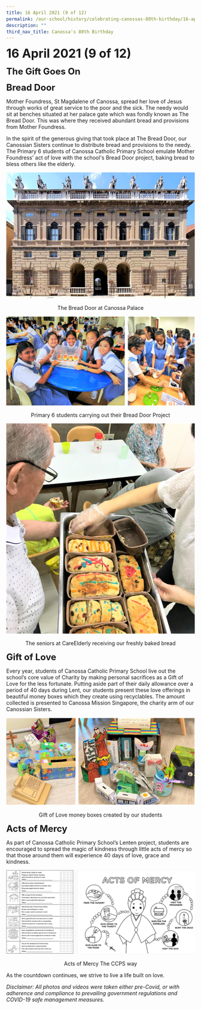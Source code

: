 ```yaml
---
title: 16 April 2021 (9 of 12)
permalink: /our-school/history/celebrating-canossas-80th-birthday/16-april-2021-9-of-12
description: ""
third_nav_title: Canossa's 80th Birthday
---
```

**<font size=6>16 April 2021 (9 of 12)</font>**

**<font size=5>The Gift Goes On</font>**

**<font size=5>Bread Door</font>**

Mother Foundress, St Magdalene of Canossa, spread her love of Jesus through works of great service to the poor and the sick. The needy would sit at benches situated at her palace gate which was fondly known as The Bread Door. This was where they received abundant bread and provisions from Mother Foundress.

  

In the spirit of the generous giving that took place at The Bread Door, our Canossian Sisters continue to distribute bread and provisions to the needy. The Primary 6 students of Canossa Catholic Primary School emulate Mother Foundress' act of love with the school's Bread Door project, baking bread to bless others like the elderly.

![](/images/History/16%20April%2021%201.jpg)

<center>The Bread Door at Canossa Palace</center>

![](/images/History/16%20April%2021%202.png)

<center>
	
Primary 6 students carrying out their Bread Door Project
	
</center>


![](/images/History/16%20April%2021%203.jpg)

<center>
	
The seniors at CareElderly receiving our freshly baked bread
	
</center>


**<font size=5>Gift of Love</font>**

  

Every year, students of Canossa Catholic Primary School live out the school’s core value of Charity by making personal sacrifices as a Gift of Love for the less fortunate. Putting aside part of their daily allowance over a period of 40 days during Lent, our students present these love offerings in beautiful money boxes which they create using recyclables. The amount collected is presented to Canossa Mission Singapore, the charity arm of our Canossian Sisters.

![](/images/History/16%20April%2021%204.png)

<center>
	
Gift of Love money boxes created by our students
	
</center>

**<font size=5>Acts of Mercy</font>**


As part of Canossa Catholic Primary School’s Lenten project, students are encouraged to spread the magic of kindness through little acts of mercy so that those around them will experience 40 days of love, grace and kindness.


![](/images/History/16%20April%2021%205.png)

<center>
	
Acts of Mercy The CCPS way
	
</center>

As the countdown continues, we strive to live a life built on love.


_Disclaimer: All photos and videos were taken either pre-Covid, or with adherence and compliance to prevailing government regulations and COVID-19 safe management measures._